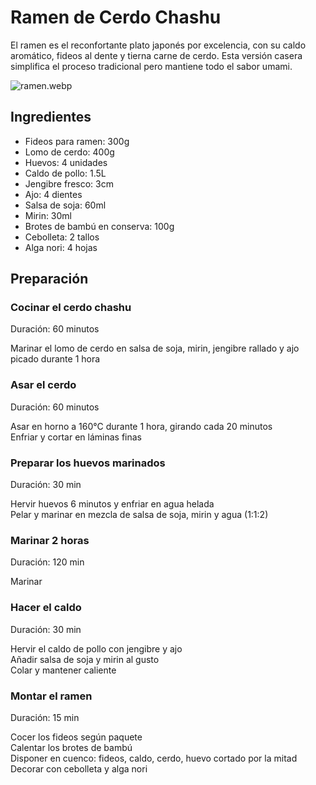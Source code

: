 # Ramen de Cerdo Chashu

El ramen es el reconfortante plato japonés por excelencia, con su caldo aromático, fideos al dente y tierna carne de cerdo. Esta versión casera simplifica el proceso tradicional pero mantiene todo el sabor umami.

![ramen.webp](https://upload.wikimedia.org/wikipedia/commons/c/c8/Ramen_and_Chahan_003.jpg)

## Ingredientes

* Fideos para ramen: 300g  
* Lomo de cerdo: 400g  
* Huevos: 4 unidades  
* Caldo de pollo: 1.5L  
* Jengibre fresco: 3cm  
* Ajo: 4 dientes  
* Salsa de soja: 60ml  
* Mirin: 30ml  
* Brotes de bambú en conserva: 100g  
* Cebolleta: 2 tallos  
* Alga nori: 4 hojas  

## Preparación  

### Cocinar el cerdo chashu  

Duración: 60 minutos

Marinar el lomo de cerdo en salsa de soja, mirin, jengibre rallado y ajo picado durante 1 hora  

### Asar el cerdo

Duración: 60 minutos

Asar en horno a 160°C durante 1 hora, girando cada 20 minutos  
Enfriar y cortar en láminas finas  

### Preparar los huevos marinados  

Duración: 30 min

Hervir huevos 6 minutos y enfriar en agua helada  
Pelar y marinar en mezcla de salsa de soja, mirin y agua (1:1:2)  

### Marinar 2 horas

Duración: 120 min

Marinar

### Hacer el caldo  

Duración: 30 min  

Hervir el caldo de pollo con jengibre y ajo  
Añadir salsa de soja y mirin al gusto  
Colar y mantener caliente  

### Montar el ramen  

Duración: 15 min  

Cocer los fideos según paquete  
Calentar los brotes de bambú  
Disponer en cuenco: fideos, caldo, cerdo, huevo cortado por la mitad  
Decorar con cebolleta y alga nori  
